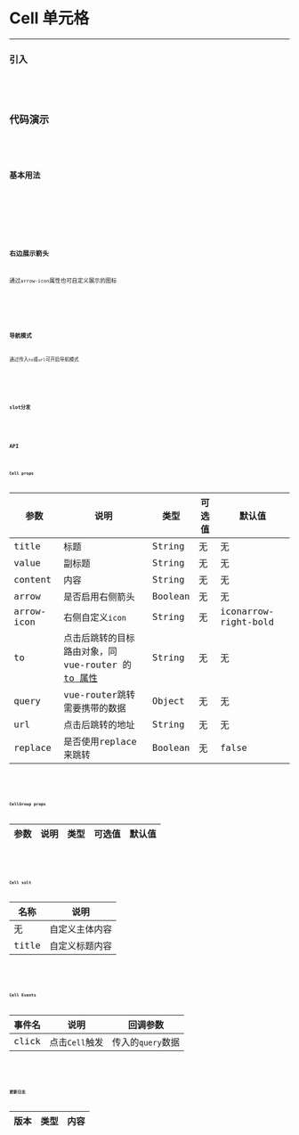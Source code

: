 <!--
 * @Author: Fone`峰
 * @Date: 2021-04-08 15:59:25
 * @LastEditors: Fone`峰
 * @LastEditTime: 2021-05-10 10:56:58
 * @Description: file content
 * @Email: qinrifeng@163.com
 * @Github: https://github.com/FoneQinrf
-->
# Cell 单元格
---

<Card> 

### 引入
<Code :content="`
import { createApp } from 'vue';
import { Cell } from 'vvmui';
import { CellGroup } from 'vvmui';\n
const app = createApp();
app.use(Cell);
app.use(CellGroup);
`"/>

</Card> 

## 代码演示

<Card> 

### 基本用法
<Code language="html" :content='`
<CellGroup>
  <Cell title="标题" value="副标题"></Cell>
  <Cell title="标题" value="副标题" content="详细内容"></Cell>
</CellGroup>
`'/>

</Card>
<br>
<Card> 

### 右边展示箭头
通过`arrow-icon`属性也可自定义展示的图标
<Code language="html" :content='`
<CellGroup>
  <Cell arrow title="标题1"></Cell>
  <Cell arrow title="标题2" arrow-icon="iconashbin"></Cell>
</CellGroup>
`'/>

</Card>
<br>
<Card> 

### 导航模式
通过传入`to`或`url`可开启导航模式
<Code language="html" :content='`
<CellGroup>
  <Cell to="/" title="标题1"></Cell>
  <Cell url="https://www.baidu.com/" title="标题2"></Cell>
</CellGroup>
`'/>

</Card>
<br>
<Card> 

### slot分发
<Code language="html" :content='`
<CellGroup>
  <Cell arrow>
    <template v-slot:title>
      <Icon name="iconuser" />
      <span>标题</span>
    </template>
  </Cell>
  <Cell title="标题" value="副标题">
      <template v-slot:default>
        <p>实用</p>
        <p>美观</p>
        <p>帅气</p>
      </template>
  </Cell>
</CellGroup>
`'/>

</Card>

## API
<Card> 

### Cell props
| 参数 | 说明 | 类型 | 可选值 | 默认值 |
|------|------------|------------|------------|------------|
| title  | 标题       | String       | 无 | 无 
| value  | 副标题      | String       | 无 | 无 |
| content  | 内容      | String    | 无 | 无 |
| arrow  | 是否启用右侧箭头       | Boolean  | 无 | 无 |
| arrow-icon  | 右侧自定义`icon`    | String  | 无 | iconarrow-right-bold |
| to  |   点击后跳转的目标路由对象，同 vue-router 的 [to 属性](https://router.vuejs.org/zh/api/#to)  | String  | 无 | 无 |
| query  |  vue-router跳转需要携带的数据   | Object  | 无 | 无 |
| url  | 点击后跳转的地址    | String | 无 | 无 |
| replace  | 是否使用replace来跳转    | Boolean  | 无 | false |

</Card>
<br>
<Card> 

### CellGroup props
| 参数 | 说明 | 类型 | 可选值 | 默认值 |
|------|------------|------------|------------|------------|

</Card> 
<br>
<Card>

### Cell solt
| 名称 | 说明 |
|------|------------|
| 无  | 自定义主体内容 |
| title  | 自定义标题内容 |

</Card> 
<br>
<Card>

### Cell Events
| 事件名 | 说明 | 回调参数 |
|------|------------|------------|
| click | 点击`Cell`触发 |  传入的`query`数据 |

</Card> 
<br>
<Card>

### 更新日志
| 版本 |类型|内容|
|-------------|-|-|

</Card> 